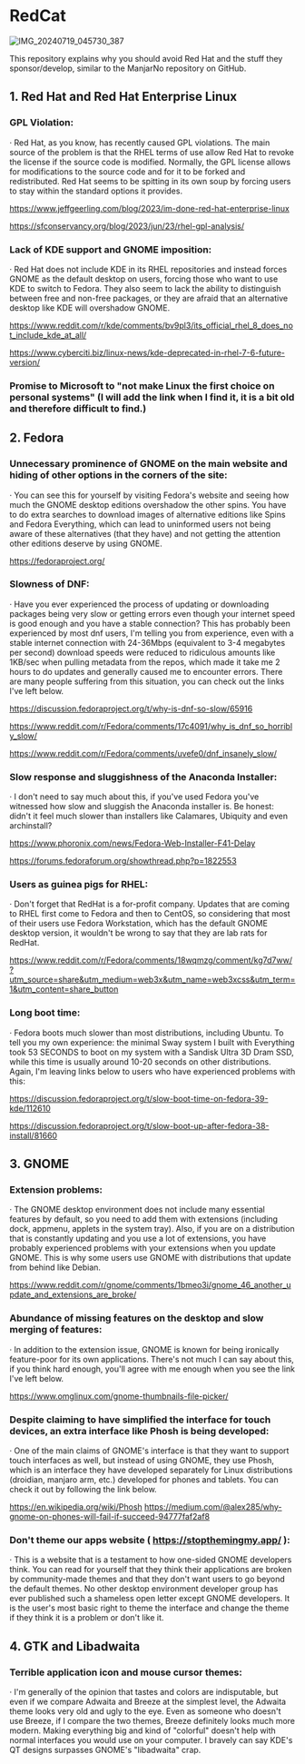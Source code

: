 # RedCat
![IMG_20240719_045730_387](https://github.com/user-attachments/assets/9d63bfa7-408c-4fd0-93e3-425ace7b0b23)

This repository explains why you should avoid Red Hat and the stuff they sponsor/develop, similar to the ManjarNo repository on GitHub.

## 1. Red Hat and Red Hat Enterprise Linux
### GPL Violation:
·	Red Hat, as you know, has recently caused GPL violations. The main source of the problem is that the RHEL terms of use allow Red Hat to revoke the license if the source code is modified. Normally, the GPL license allows for modifications to the source code and for it to be forked and redistributed. Red Hat seems to be spitting in its own soup by forcing users to stay within the standard options it provides.

https://www.jeffgeerling.com/blog/2023/im-done-red-hat-enterprise-linux

https://sfconservancy.org/blog/2023/jun/23/rhel-gpl-analysis/

### Lack of KDE support and GNOME imposition:
·	Red Hat does not include KDE in its RHEL repositories and instead forces GNOME as the default desktop on users, forcing those who want to use KDE to switch to Fedora. They also seem to lack the ability to distinguish between free and non-free packages, or they are afraid that an alternative desktop like KDE will overshadow GNOME.

https://www.reddit.com/r/kde/comments/bv9pl3/its_official_rhel_8_does_not_include_kde_at_all/

https://www.cyberciti.biz/linux-news/kde-deprecated-in-rhel-7-6-future-version/

### Promise to Microsoft to "not make Linux the first choice on personal systems" (I will add the link when I find it, it is a bit old and therefore difficult to find.)

## 2. Fedora
### Unnecessary prominence of GNOME on the main website and hiding of other options in the corners of the site:
·	You can see this for yourself by visiting Fedora's website and seeing how much the GNOME desktop editions overshadow the other spins. You have to do extra searches to download images of alternative editions like Spins and Fedora Everything, which can lead to uninformed users not being aware of these alternatives (that they have) and not getting the attention other editions deserve by using GNOME.

https://fedoraproject.org/

### Slowness of DNF:
·	Have you ever experienced the process of updating or downloading packages being very slow or getting errors even though your internet speed is good enough and you have a stable connection? This has probably been experienced by most dnf users, I'm telling you from experience, even with a stable internet connection with 24-36Mbps (equivalent to 3-4 megabytes per second) download speeds were reduced to ridiculous amounts like 1KB/sec when pulling metadata from the repos, which made it take me 2 hours to do updates and generally caused me to encounter errors. There are many people suffering from this situation, you can check out the links I've left below.

https://discussion.fedoraproject.org/t/why-is-dnf-so-slow/65916

https://www.reddit.com/r/Fedora/comments/17c4091/why_is_dnf_so_horribly_slow/

https://www.reddit.com/r/Fedora/comments/uvefe0/dnf_insanely_slow/

### Slow response and sluggishness of the Anaconda Installer:
·	I don't need to say much about this, if you've used Fedora you've witnessed how slow and sluggish the Anaconda installer is. Be honest: didn't it feel much slower than installers like Calamares, Ubiquity and even archinstall?

https://www.phoronix.com/news/Fedora-Web-Installer-F41-Delay

https://forums.fedoraforum.org/showthread.php?p=1822553

### Users as guinea pigs for RHEL:
·	Don't forget that RedHat is a for-profit company. Updates that are coming to RHEL first come to Fedora and then to CentOS, so considering that most of their users use Fedora Workstation, which has the default GNOME desktop version, it wouldn't be wrong to say that they are lab rats for RedHat.

https://www.reddit.com/r/Fedora/comments/18wqmzg/comment/kg7d7ww/?utm_source=share&utm_medium=web3x&utm_name=web3xcss&utm_term=1&utm_content=share_button

### Long boot time:
·	Fedora boots much slower than most distributions, including Ubuntu. To tell you my own experience: the minimal Sway system I built with Everything took 53 SECONDS to boot on my system with a Sandisk Ultra 3D Dram SSD, while this time is usually around 10-20 seconds on other distributions. Again, I'm leaving links below to users who have experienced problems with this:

https://discussion.fedoraproject.org/t/slow-boot-time-on-fedora-39-kde/112610

https://discussion.fedoraproject.org/t/slow-boot-up-after-fedora-38-install/81660

## 3. GNOME
### Extension problems:
·	The GNOME desktop environment does not include many essential features by default, so you need to add them with extensions (including dock, appmenu, applets in the system tray). Also, if you are on a distribution that is constantly updating and you use a lot of extensions, you have probably experienced problems with your extensions when you update GNOME. This is why some users use GNOME with distributions that update from behind like Debian.

https://www.reddit.com/r/gnome/comments/1bmeo3i/gnome_46_another_update_and_extensions_are_broke/

### Abundance of missing features on the desktop and slow merging of features:
·	In addition to the extension issue, GNOME is known for being ironically feature-poor for its own applications. There's not much I can say about this, if you think hard enough, you'll agree with me enough when you see the link I've left below.

https://www.omglinux.com/gnome-thumbnails-file-picker/ 

### Despite claiming to have simplified the interface for touch devices, an extra interface like Phosh is being developed:
·	One of the main claims of GNOME's interface is that they want to support touch interfaces as well, but instead of using GNOME, they use Phosh, which is an interface they have developed separately for Linux distributions (droidian, manjaro arm, etc.) developed for phones and tablets. You can check it out by following the link below.

https://en.wikipedia.org/wiki/Phosh 
https://medium.com/@alex285/why-gnome-on-phones-will-fail-if-succeed-94777faf2af8

### Don't theme our apps website ( https://stopthemingmy.app/ ):
·	This is a website that is a testament to how one-sided GNOME developers think. You can read for yourself that they think their applications are broken by community-made themes and that they don't want users to go beyond the default themes. No other desktop environment developer group has ever published such a shameless open letter except GNOME developers. It is the user's most basic right to theme the interface and change the theme if they think it is a problem or don't like it.

## 4. GTK and Libadwaita 
### Terrible application icon and mouse cursor themes:
·	I'm generally of the opinion that tastes and colors are indisputable, but even if we compare Adwaita and Breeze at the simplest level, the Adwaita theme looks very old and ugly to the eye. Even as someone who doesn't use Breeze, if I compare the two themes, Breeze definitely looks much more modern. Making everything big and kind of "colorful" doesn't help with normal interfaces you would use on your computer. I bravely can say KDE's QT designs surpasses GNOME's "libadwaita" crap.


